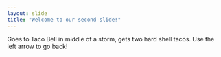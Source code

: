 ```yaml
---
layout: slide
title: "Welcome to our second slide!"
---
```

Goes to Taco Bell in middle of a storm, gets two hard shell tacos.
Use the left arrow to go back!
